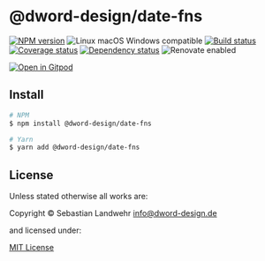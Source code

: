 <!-- TITLE/ -->
# @dword-design/date-fns
<!-- /TITLE -->

<!-- BADGES/ -->
[![NPM version](https://img.shields.io/npm/v/@dword-design/date-fns.svg)](https://npmjs.org/package/@dword-design/date-fns)
![Linux macOS Windows compatible](https://img.shields.io/badge/os-linux%20%7C%C2%A0macos%20%7C%C2%A0windows-blue)
[![Build status](https://img.shields.io/github/workflow/status/dword-design/date-fns/build)](https://github.com/dword-design/date-fns/actions)
[![Coverage status](https://img.shields.io/coveralls/dword-design/date-fns)](https://coveralls.io/github/dword-design/date-fns)
[![Dependency status](https://img.shields.io/david/dword-design/date-fns)](https://david-dm.org/dword-design/date-fns)
![Renovate enabled](https://img.shields.io/badge/renovate-enabled-brightgreen)

[![Open in Gitpod](https://gitpod.io/button/open-in-gitpod.svg)](https://gitpod.io/#https://github.com/dword-design/date-fns)
<!-- /BADGES -->

<!-- DESCRIPTION/ -->

<!-- /DESCRIPTION -->

<!-- INSTALL/ -->
## Install

```bash
# NPM
$ npm install @dword-design/date-fns

# Yarn
$ yarn add @dword-design/date-fns
```
<!-- /INSTALL -->

<!-- LICENSE/ -->
## License

Unless stated otherwise all works are:

Copyright &copy; Sebastian Landwehr <info@dword-design.de>

and licensed under:

[MIT License](https://opensource.org/licenses/MIT)
<!-- /LICENSE -->

